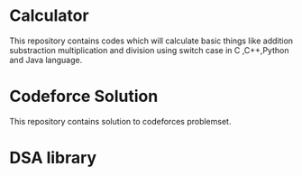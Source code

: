 # Calculator
This repository contains codes which will calculate basic things like addition substraction multiplication and division using switch case in C ,C++,Python and Java language. 


# Codeforce Solution
This repository contains solution to codeforces problemset.


# DSA library
